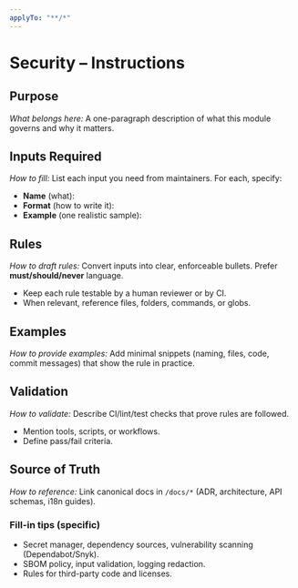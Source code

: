 ```yaml
---
applyTo: "**/*"
---
```


# Security – Instructions

## Purpose
_What belongs here:_ A one-paragraph description of what this module governs and why it matters.

## Inputs Required
_How to fill:_ List each input you need from maintainers. For each, specify:
- **Name** (what):  
- **Format** (how to write it):  
- **Example** (one realistic sample):  

## Rules
_How to draft rules:_ Convert inputs into clear, enforceable bullets. Prefer **must/should/never** language.
- Keep each rule testable by a human reviewer or by CI.
- When relevant, reference files, folders, commands, or globs.

## Examples
_How to provide examples:_ Add minimal snippets (naming, files, code, commit messages) that show the rule in practice.

## Validation
_How to validate:_ Describe CI/lint/test checks that prove rules are followed.
- Mention tools, scripts, or workflows.
- Define pass/fail criteria.

## Source of Truth
_How to reference:_ Link canonical docs in `/docs/*` (ADR, architecture, API schemas, i18n guides).


### Fill-in tips (specific)
- Secret manager, dependency sources, vulnerability scanning (Dependabot/Snyk).
- SBOM policy, input validation, logging redaction.
- Rules for third-party code and licenses.

